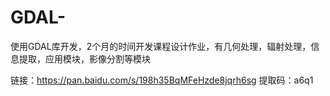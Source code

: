 # GDAL-
使用GDAL库开发，2个月的时间开发课程设计作业，有几何处理，辐射处理，信息提取，应用模块，影像分割等模块

链接：https://pan.baidu.com/s/198h35BqMFeHzde8jqrh6sg 
提取码：a6q1
